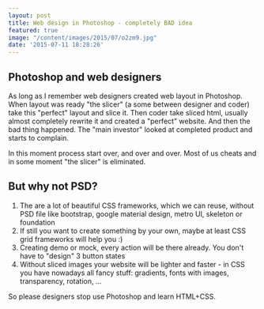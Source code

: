 ```yaml
---
layout: post
title: Web design in Photoshop - completely BAD idea
featured: true
image: "/content/images/2015/07/o2zm9.jpg"
date: '2015-07-11 18:28:26'
---
```


## Photoshop and web designers
As long as I remember web designers created web layout in Photoshop. When layout was ready "the slicer" (a some between designer and coder) take this "perfect" layout and slice it.
Then coder take sliced html, usually almost completely rewrite it and created a "perfect" website.
And then the bad thing happened. The "main investor" looked at completed product and starts to complain.

In this moment process start over, and over and over. Most of us cheats and in some moment "the slicer" is eliminated.

## But why not PSD?

1. The are a lot of beautiful CSS frameworks, which we can reuse, without PSD file like bootstrap, google material design, metro UI, skeleton or foundation 
2. If still you want to create something by your own, maybe at least CSS grid frameworks will help you :)
3. Creating demo or mock, every action will be there already. You don't have to "design" 3 button states
4. Without sliced images your website will be lighter and faster - in CSS you have nowadays all fancy stuff: gradients, fonts with images, transparency, rotation, ...

So please designers stop use Photoshop and learn HTML+CSS.